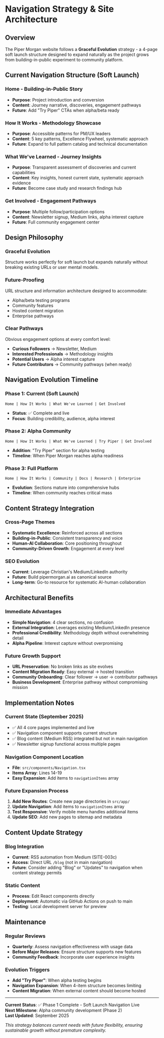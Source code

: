 # Navigation Strategy & Site Architecture

## Overview

The Piper Morgan website follows a **Graceful Evolution** strategy - a 4-page soft launch structure designed to expand naturally as the project grows from building-in-public experiment to community platform.

## Current Navigation Structure (Soft Launch)

### **Home** - Building-in-Public Story
- **Purpose**: Project introduction and conversion
- **Content**: Journey narrative, discoveries, engagement pathways  
- **Future**: Add "Try Piper" CTAs when alpha/beta ready

### **How It Works** - Methodology Showcase
- **Purpose**: Accessible patterns for PM/UX leaders
- **Content**: 5 key patterns, Excellence Flywheel, systematic approach
- **Future**: Expand to full pattern catalog and technical documentation

### **What We've Learned** - Journey Insights
- **Purpose**: Transparent assessment of discoveries and current capabilities
- **Content**: Key insights, honest current state, systematic approach evidence
- **Future**: Become case study and research findings hub

### **Get Involved** - Engagement Pathways
- **Purpose**: Multiple follow/participation options
- **Content**: Newsletter signup, Medium links, alpha interest capture
- **Future**: Full community engagement center

## Design Philosophy

### **Graceful Evolution**
Structure works perfectly for soft launch but expands naturally without breaking existing URLs or user mental models.

### **Future-Proofing** 
URL structure and information architecture designed to accommodate:
- Alpha/beta testing programs
- Community features
- Hosted content migration
- Enterprise pathways

### **Clear Pathways**
Obvious engagement options at every comfort level:
- **Curious Followers** → Newsletter, Medium
- **Interested Professionals** → Methodology insights
- **Potential Users** → Alpha interest capture
- **Future Contributors** → Community pathways (when ready)

## Navigation Evolution Timeline

### **Phase 1: Current (Soft Launch)**
```
Home | How It Works | What We've Learned | Get Involved
```
- **Status**: ✅ Complete and live
- **Focus**: Building credibility, audience, alpha interest

### **Phase 2: Alpha Community**
```
Home | How It Works | What We've Learned | Try Piper | Get Involved
```
- **Addition**: "Try Piper" section for alpha testing
- **Timeline**: When Piper Morgan reaches alpha readiness

### **Phase 3: Full Platform**
```
Home | How It Works | Community | Docs | Research | Enterprise
```
- **Evolution**: Sections mature into comprehensive hubs
- **Timeline**: When community reaches critical mass

## Content Strategy Integration

### **Cross-Page Themes**
- **Systematic Excellence**: Reinforced across all sections
- **Building-in-Public**: Consistent transparency and voice
- **Human-AI Collaboration**: Core positioning throughout
- **Community-Driven Growth**: Engagement at every level

### **SEO Evolution**
- **Current**: Leverage Christian's Medium/LinkedIn authority
- **Future**: Build pipermorgan.ai as canonical source
- **Long-term**: Go-to resource for systematic AI-human collaboration

## Architectural Benefits

### **Immediate Advantages**
- **Simple Navigation**: 4 clear sections, no confusion
- **External Integration**: Leverages existing Medium/LinkedIn presence  
- **Professional Credibility**: Methodology depth without overwhelming detail
- **Alpha Pipeline**: Interest capture without overpromising

### **Future Growth Support**
- **URL Preservation**: No broken links as site evolves
- **Content Migration Ready**: Easy external → hosted transition
- **Community Onboarding**: Clear follower → user → contributor pathways
- **Business Development**: Enterprise pathway without compromising mission

## Implementation Notes

### **Current State (September 2025)**
- ✅ All 4 core pages implemented and live
- ✅ Navigation component supports current structure
- ✅ Blog content (Medium RSS) integrated but not in main navigation
- ✅ Newsletter signup functional across multiple pages

### **Navigation Component Location**
- **File**: `src/components/Navigation.tsx`
- **Items Array**: Lines 14-19
- **Easy Expansion**: Add items to `navigationItems` array

### **Future Expansion Process**
1. **Add New Routes**: Create new page directories in `src/app/`
2. **Update Navigation**: Add items to `navigationItems` array
3. **Test Responsive**: Verify mobile menu handles additional items
4. **Update SEO**: Add new pages to sitemap and metadata

## Content Update Strategy

### **Blog Integration** 
- **Current**: RSS automation from Medium (SITE-003c)
- **Access**: Direct URL `/blog` (not in main navigation)
- **Future**: Consider adding "Blog" or "Updates" to navigation when content strategy permits

### **Static Content**
- **Process**: Edit React components directly
- **Deployment**: Automatic via GitHub Actions on push to main
- **Testing**: Local development server for preview

## Maintenance

### **Regular Reviews**
- **Quarterly**: Assess navigation effectiveness with usage data
- **Before Major Releases**: Ensure structure supports new features
- **Community Feedback**: Incorporate user experience insights

### **Evolution Triggers**
- **Add "Try Piper"**: When alpha testing begins
- **Navigation Expansion**: When 4-item structure becomes limiting
- **Content Migration**: When external content should become hosted

---

**Current Status**: ✅ Phase 1 Complete - Soft Launch Navigation Live  
**Next Milestone**: Alpha community development (Phase 2)  
**Last Updated**: September 2025  

*This strategy balances current needs with future flexibility, ensuring sustainable growth without premature complexity.*